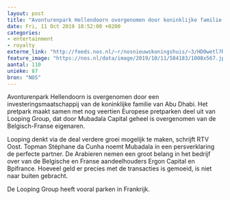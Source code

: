 ```yaml
---
layout: post
title: "Avonturenpark Hellendoorn overgenomen door koninklijke familie Abu Dhabi"
date: Fri, 11 Oct 2019 18:52:00 +0200
categories: 
- entertainment 
- royalty 
externe_link: "http://feeds.nos.nl/~r/nosnieuwskoningshuis/~3/HD0wetl7RtE/2305702"
feature_image: "https://nos.nl/data/image/2019/10/11/584183/1008x567.jpg"
aantal: 110
unieke: 87
bron: "NOS"
---
```


<p>Avonturenpark Hellendoorn is overgenomen door een investeringsmaatschappij van de koninklijke familie van Abu Dhabi. Het pretpark maakt samen met nog veertien Europese pretparken deel uit van Looping Group, dat door Mubadala Capital geheel is overgenomen van de Belgisch-Franse eigenaren.</p>
<p>Looping denkt via de deal verdere groei mogelijk te maken, schrijft RTV Oost. Topman Stéphane da Cunha noemt Mubadala in een persverklaring de perfecte partner. De Arabieren nemen een groot belang in het bedrijf over van de Belgische en Franse aandeelhouders Ergon Capital en Bpifrance. Hoeveel geld er precies met de transacties is gemoeid, is niet naar buiten gebracht.</p>
<p>De Looping Group heeft vooral parken in Frankrijk.</p><img src="http://feeds.feedburner.com/~r/nosnieuwskoningshuis/~4/HD0wetl7RtE" height="1" width="1" alt=""/>
